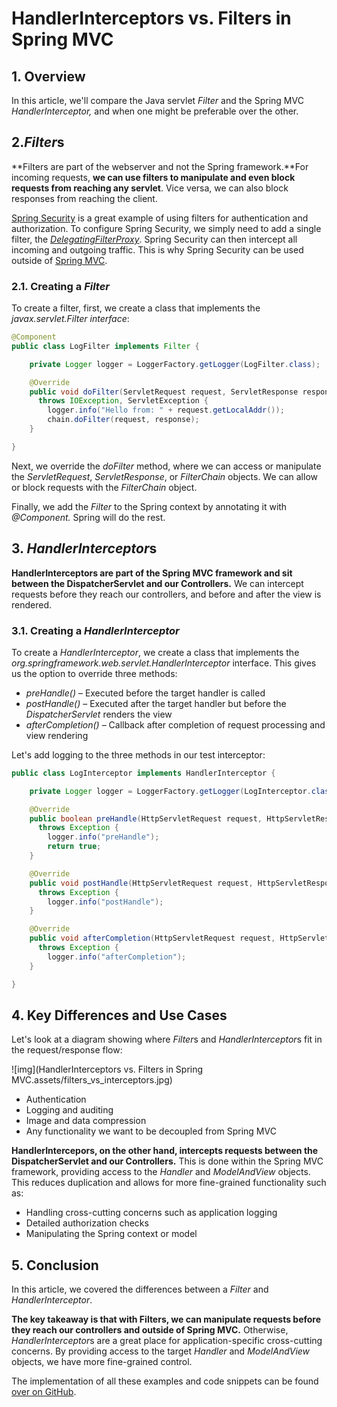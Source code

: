 # HandlerInterceptors vs. Filters in Spring MVC



##  1. Overview

In this article, we'll compare the Java servlet *Filter* and the Spring MVC *HandlerInterceptor,* and when one might be preferable over the other.

## 2.*Filter*s

**Filters are part of the webserver and not the Spring framework.**For incoming requests, **we can use filters to manipulate and even block requests from reaching any servlet**.  Vice versa, we can also block responses from reaching the client.

[Spring Security](https://www.baeldung.com/security-spring) is a great example of using filters for authentication and authorization. To configure Spring Security, we simply need to add a single filter, the [*DelegatingFilterProxy*](https://www.baeldung.com/spring-delegating-filter-proxy). Spring Security can then intercept all incoming and outgoing traffic. This is why Spring Security can be used outside of [Spring MVC](https://www.baeldung.com/spring-mvc).



### 2.1. Creating a *Filter*

To create a filter, first, we create a class that implements the *javax.servlet.Filter interface*:

```java
@Component
public class LogFilter implements Filter {

    private Logger logger = LoggerFactory.getLogger(LogFilter.class);

    @Override
    public void doFilter(ServletRequest request, ServletResponse response, FilterChain chain) 
      throws IOException, ServletException {
        logger.info("Hello from: " + request.getLocalAddr());
        chain.doFilter(request, response);
    }

}
```

Next, we override the *doFilter* method, where we can access or manipulate the *ServletRequest*, *ServletResponse*, or *FilterChain* objects. We can allow or block requests with the *FilterChain* object.

Finally, we add the *Filter* to the Spring context by annotating it with *@Component.* Spring will do the rest.



## 3. *HandlerInterceptor*s

**HandlerInterceptors are part of the Spring MVC framework and sit between the DispatcherServlet and our Controllers.** We can intercept requests before they reach our controllers, and before and after the view is rendered.

### 3.1. Creating a *HandlerInterceptor*

To create a *HandlerInterceptor*, we create a class that implements the *org.springframework.web.servlet.HandlerInterceptor* interface. This gives us the option to override three methods:

- *preHandle()* – Executed before the target handler is called
- *postHandle()* – Executed after the target handler but before the *DispatcherServlet* renders the view
- *afterCompletion() –* Callback after completion of request processing and view rendering

Let's add logging to the three methods in our test interceptor:

```java
public class LogInterceptor implements HandlerInterceptor {

    private Logger logger = LoggerFactory.getLogger(LogInterceptor.class);

    @Override
    public boolean preHandle(HttpServletRequest request, HttpServletResponse response, Object handler) 
      throws Exception {
        logger.info("preHandle");
        return true;
    }

    @Override
    public void postHandle(HttpServletRequest request, HttpServletResponse response, Object handler, ModelAndView modelAndView) 
      throws Exception {
        logger.info("postHandle");
    }

    @Override
    public void afterCompletion(HttpServletRequest request, HttpServletResponse response, Object handler, Exception ex) 
      throws Exception {
        logger.info("afterCompletion");
    }

}
```

## 4. Key Differences and Use Cases

Let's look at a diagram showing where *Filter*s and *HandlerInterceptor*s fit in the request/response flow:

![img](HandlerInterceptors vs. Filters in Spring MVC.assets/filters_vs_interceptors.jpg)



- Authentication
- Logging and auditing
- Image and data compression
- Any functionality we want to be decoupled from Spring MVC



**HandlerIntercepors, on the other hand, intercepts requests between the DispatcherServlet and our Controllers.** This is done within the Spring MVC framework, providing access to the *Handler* and *ModelAndView* objects. This reduces duplication and allows for more fine-grained functionality such as:

- Handling cross-cutting concerns such as application logging
- Detailed authorization checks
- Manipulating the Spring context or model



## 5. Conclusion

In this article, we covered the differences between a *Filter* and *HandlerInterceptor*.

**The key takeaway is that with Filters, we can manipulate requests before they reach our controllers and outside of Spring MVC.** Otherwise, *HandlerInterceptor*s are a great place for application-specific cross-cutting concerns. By providing access to the target *Handler* and *ModelAndView* objects, we have more fine-grained control.

The implementation of all these examples and code snippets can be found [over on GitHub](https://github.com/eugenp/tutorials/tree/master/spring-boot-modules/spring-boot-mvc-3).

